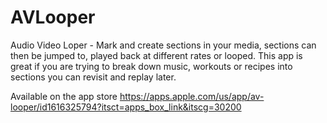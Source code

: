 # AVLooper
Audio Video Loper - Mark and create sections in your media, sections can then be jumped to, played back at different rates or looped. This app is great if you are trying to break down music, workouts or recipes into sections you can revisit and replay later.

Available on the app store https://apps.apple.com/us/app/av-looper/id1616325794?itsct=apps_box_link&itscg=30200
